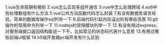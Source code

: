 1.vue生命周期有哪些
2.vue怎么实现多组件通信
3.vue中怎么处理跨域
4.es6中有处理数组有什么方法
5.vue公共方法函数代码怎么封装
7.有没有数据库语言经验，简单的数据库操作sql列举一下
8.前端代码引起内存溢出的有哪些场景
10.git操作的常用命令列举一下
11.nodejs的常用模块列举一下
12.有没有用过express，对服务端接口返回结构能说一下不，比如常见的状态码代表什么意思
13.有用过哪些前端ui框架
14.h5端开发跟pc端开发有什么区别

